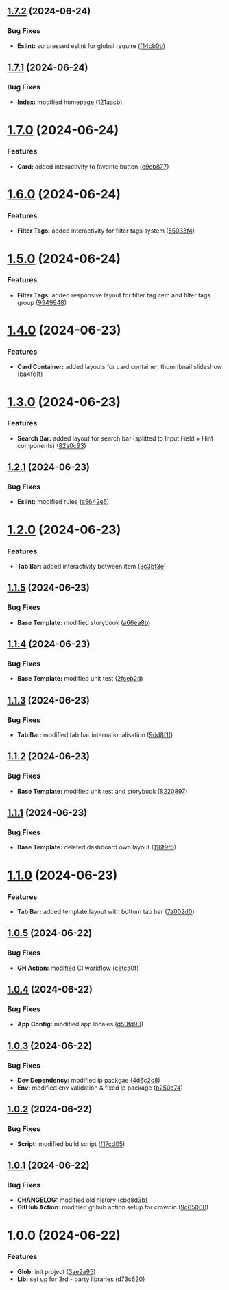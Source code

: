 ## [1.7.2](https://github.com/JtotheDoubleO/restos-frontend/compare/v1.7.1...v1.7.2) (2024-06-24)


### Bug Fixes

* **Eslint:** surpressed eslint for global require ([f14cb0b](https://github.com/JtotheDoubleO/restos-frontend/commit/f14cb0b1782f2e1d61187717113961a7bb4b39c0))

## [1.7.1](https://github.com/JtotheDoubleO/restos-frontend/compare/v1.7.0...v1.7.1) (2024-06-24)


### Bug Fixes

* **Index:** modified homepage ([121aacb](https://github.com/JtotheDoubleO/restos-frontend/commit/121aacb8d7f3ed83ba46dc93afefe13a3ca13afc))

# [1.7.0](https://github.com/JtotheDoubleO/restos-frontend/compare/v1.6.0...v1.7.0) (2024-06-24)


### Features

* **Card:** added interactivity to favorite button ([e9cb877](https://github.com/JtotheDoubleO/restos-frontend/commit/e9cb8772cf41ef0b31ee7d0f608336bd5c23175a))

# [1.6.0](https://github.com/JtotheDoubleO/restos-frontend/compare/v1.5.0...v1.6.0) (2024-06-24)


### Features

* **Filter Tags:** added interactivity for filter tags system ([55033f4](https://github.com/JtotheDoubleO/restos-frontend/commit/55033f4df14e4fc50e6b631ef1af1c04e24112c4))

# [1.5.0](https://github.com/JtotheDoubleO/restos-frontend/compare/v1.4.0...v1.5.0) (2024-06-24)


### Features

* **Filter Tags:** added responsive layout for filter tag item and filter tags group ([9949948](https://github.com/JtotheDoubleO/restos-frontend/commit/99499482d868cb890b04d72143ea6d2b14a48681))

# [1.4.0](https://github.com/JtotheDoubleO/restos-frontend/compare/v1.3.0...v1.4.0) (2024-06-23)


### Features

* **Card Container:** added layouts for card container, thumnbnail slideshow ([ba4fe1f](https://github.com/JtotheDoubleO/restos-frontend/commit/ba4fe1f3cf1c5712142d94df46241fc6a5a9dcf0))

# [1.3.0](https://github.com/JtotheDoubleO/restos-frontend/compare/v1.2.1...v1.3.0) (2024-06-23)


### Features

* **Search Bar:** added layout for search bar (splitted to Input Field + Hint components) ([82a0c93](https://github.com/JtotheDoubleO/restos-frontend/commit/82a0c930648baf34d904233cd881231a4dc35fb8))

## [1.2.1](https://github.com/JtotheDoubleO/restos-frontend/compare/v1.2.0...v1.2.1) (2024-06-23)


### Bug Fixes

* **Eslint:** modified rules ([a5642e5](https://github.com/JtotheDoubleO/restos-frontend/commit/a5642e5d03d39f22f15e606ef6e0fb652b61c32b))

# [1.2.0](https://github.com/JtotheDoubleO/restos-frontend/compare/v1.1.5...v1.2.0) (2024-06-23)


### Features

* **Tab Bar:** added interactivity between item ([3c3bf3e](https://github.com/JtotheDoubleO/restos-frontend/commit/3c3bf3e6dc5f1dff85f48a61ed23fab422b226f8))

## [1.1.5](https://github.com/JtotheDoubleO/restos-frontend/compare/v1.1.4...v1.1.5) (2024-06-23)


### Bug Fixes

* **Base Template:** modified storybook ([a66ea8b](https://github.com/JtotheDoubleO/restos-frontend/commit/a66ea8b9d204c21fa6f505b88edec0585adb6bd2))

## [1.1.4](https://github.com/JtotheDoubleO/restos-frontend/compare/v1.1.3...v1.1.4) (2024-06-23)


### Bug Fixes

* **Base Template:** modified unit test ([2fceb2d](https://github.com/JtotheDoubleO/restos-frontend/commit/2fceb2dae74ab88eeb70bd314572d5f714e9a807))

## [1.1.3](https://github.com/JtotheDoubleO/restos-frontend/compare/v1.1.2...v1.1.3) (2024-06-23)


### Bug Fixes

* **Tab Bar:** modified tab bar internationalisation ([9dd8f1f](https://github.com/JtotheDoubleO/restos-frontend/commit/9dd8f1f1a2130b18c1910a100036f5b8f0f17ebd))

## [1.1.2](https://github.com/JtotheDoubleO/restos-frontend/compare/v1.1.1...v1.1.2) (2024-06-23)


### Bug Fixes

* **Base Template:** modified unit test and storybook ([8220897](https://github.com/JtotheDoubleO/restos-frontend/commit/8220897cc6f18209093717cdd2018f4c37f2285c))

## [1.1.1](https://github.com/JtotheDoubleO/restos-frontend/compare/v1.1.0...v1.1.1) (2024-06-23)


### Bug Fixes

* **Base Template:** deleted dashboard own layout ([116f9f6](https://github.com/JtotheDoubleO/restos-frontend/commit/116f9f6b0c60fd6e6b0827235a233acdd8805bc0))

# [1.1.0](https://github.com/JtotheDoubleO/restos-frontend/compare/v1.0.5...v1.1.0) (2024-06-23)


### Features

* **Tab Bar:** added template layout with bottom tab bar ([7a002d0](https://github.com/JtotheDoubleO/restos-frontend/commit/7a002d0ad63bfcf7e34dfe51be5da224d8057a7b))

## [1.0.5](https://github.com/JtotheDoubleO/restos-frontend/compare/v1.0.4...v1.0.5) (2024-06-22)


### Bug Fixes

* **GH Action:** modified CI workflow ([cefca0f](https://github.com/JtotheDoubleO/restos-frontend/commit/cefca0f2b328fde881c903c48d182450e61c3519))

## [1.0.4](https://github.com/JtotheDoubleO/restos-frontend/compare/v1.0.3...v1.0.4) (2024-06-22)


### Bug Fixes

* **App Config:** modified app locales ([d50fd93](https://github.com/JtotheDoubleO/restos-frontend/commit/d50fd93159c746e9a8980d3c8d92973c8905b276))

## [1.0.3](https://github.com/JtotheDoubleO/restos-frontend/compare/v1.0.2...v1.0.3) (2024-06-22)


### Bug Fixes

* **Dev Dependency:** modified ip packgae ([4d6c2c8](https://github.com/JtotheDoubleO/restos-frontend/commit/4d6c2c82d3c815a87222d6c1b11fe5bae6b0395d))
* **Env:** modified env validation & fixed ip package ([b250c74](https://github.com/JtotheDoubleO/restos-frontend/commit/b250c74d7345a266960f81e6e62596ede3d75dd7))

## [1.0.2](https://github.com/JtotheDoubleO/restos-frontend/compare/v1.0.1...v1.0.2) (2024-06-22)


### Bug Fixes

* **Script:** modified build script ([f17cd05](https://github.com/JtotheDoubleO/restos-frontend/commit/f17cd05495fc5b424d6d1b3177846a4182db798e))

## [1.0.1](https://github.com/JtotheDoubleO/restos-frontend/compare/v1.0.0...v1.0.1) (2024-06-22)


### Bug Fixes

* **CHANGELOG:** modified old history ([cbd8d3b](https://github.com/JtotheDoubleO/restos-frontend/commit/cbd8d3b7c91bdc99b4be7cbefe6423c28dbdd678))
* **GitHub Action:** modified gtihub action setup for crowdin ([9c65000](https://github.com/JtotheDoubleO/restos-frontend/commit/9c6500048c3f6fb8c5bb34b05d92f71d52d5ac0a))

# 1.0.0 (2024-06-22)


### Features

* **Glob:** init project ([3ae2a95](https://github.com/JtotheDoubleO/restos-frontend/commit/3ae2a9529d19138a44f33b4829dcec88c559761e))
* **Lib:** set up for 3rd - party libraries ([d73c620](https://github.com/JtotheDoubleO/restos-frontend/commit/d73c620b9e16fa48d51ac7d088084f045b5e1c11))
